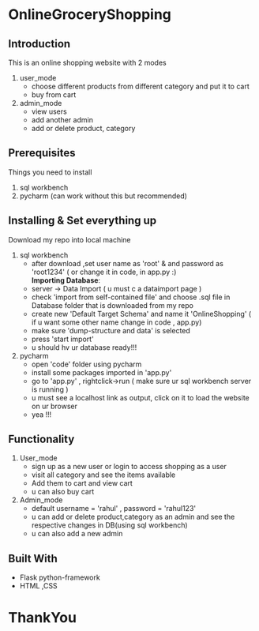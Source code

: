 # OnlineGroceryShopping 

## Introduction

This is an online shopping website with 2 modes 
  1. user_mode
     * choose different products from different category and put it to cart
     * buy from cart
  2. admin_mode
     * view users
     * add another admin
     * add or delete  product, category 

## Prerequisites

Things you need to install

1. sql workbench
2. pycharm (can work without this but recommended)


## Installing & Set everything up

Download my repo into local machine

1. sql workbench
   * after download ,set user name as 'root' & and password as 'root1234' ( or change it in code, in app.py :)                 
    **Importing Database**: 
   * server -> Data Import ( u must c a dataimport page ) 
   * check  'import from self-contained file' and choose .sql file in Database folder that is downloaded from my repo
   * create new 'Default Target Schema' and name it 'OnlineShopping' ( if u want some other name change in code , app.py)
   * make sure 'dump-structure and data' is selected
   * press 'start import'
   * u should hv ur database ready!!!
2. pycharm
   * open 'code' folder using pycharm
   * install some packages imported in 'app.py'
   * go to 'app.py' , rightclick->run  ( make sure ur sql workbench server is running )
   * u must see a localhost link as output, click on it to load the website on ur browser
   * yea !!!
   
## Functionality

1. User_mode
    * sign up as a new user or login to access shopping as a user
    * visit all category and see the items available 
    * Add them to cart and view cart
    * u can also buy cart
2. Admin_mode
    * default username = 'rahul' , password = 'rahul123'
    * u can add or delete  product,category as an admin and see the respective changes in DB(using sql workbench) 
    * u can also add a new admin 
  
## Built With

* Flask python-framework
* HTML ,CSS

# ThankYou
